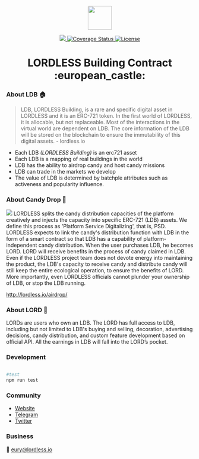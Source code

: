 <p align="center"><img src="https://olxvlcccu.qnssl.com/blog/l4ck6.png?imageslim" width="64" /></p>

<div align="center">
  <a href="https://travis-ci.org/lordlessio/LDB-NFT">
    <img src="https://img.shields.io/travis/lordlessio/LDB-NFT.svg?branch=master" />
  </a>
  <a href='https://coveralls.io/github/lordlessio/LDB-NFT?branch=master'>
    <img src='https://coveralls.io/repos/github/lordlessio/LDB-NFT/badge.svg?branch=master' alt='Coverage Status' />
  </a>
  <a href='https://github.com/lordlessio/LDB-NFT/blob/master/LICENSE'>
    <img src='https://img.shields.io/github/license/lordlessio/LDB-NFT.svg' alt='License' />
  </a>
  
  <h1>LORDLESS Building Contract :european_castle:</h1>  
</div>

### About LDB :house:

> LDB, LORDLESS Building, is a rare and specific digital asset in LORDLESS and it is an ERC-721 token. In the first world of LORDLESS, it is allocable, but not replaceable. Most of the interactions in the virtual world are dependent on LDB. The core information of the LDB will be stored on the blockchain to ensure the immutability of this digital assets. - lordless.io

* Each LDB *(LORDLESS Building)* is an erc721 asset
* Each LDB is a mapping of real buildings in the world
* LDB has the ability to airdrop candy and host candy missions
* LDB can trade in the markets we develop
* The value of LDB is determined by batchple attributes such as activeness and popularity influence.

### About Candy Drop :candy:

![](https://olxvlcccu.qnssl.com/blog/klydl.jpg?imageView2/2/w/500)
LORDLESS splits the candy distribution capacities of the platform creatively and injects the capacity into specific ERC-721 (LDB) assets. We define this process as 'Platform Service Digitalizing', that is, PSD. LORDLESS expects to link the candy's distribution function with LDB in the form of a smart contract so that LDB has a capability of platform-independent candy distribution. When the user purchases LDB, he becomes LORD. LORD will receive benefits in the process of candy claimed in LDB. Even if the LORDLESS project team does not devote energy into maintaining the product, the LDB's capacity to receive candy and distribute candy will still keep the entire ecological operation, to ensure the benefits of LORD. More importantly, even LORDLESS officials cannot plunder your ownership of LDB, or stop the LDB running.

http://lordless.io/airdrop/


### About LORD :bust_in_silhouette:
LORDs are users who own an LDB. The LORD has full access to LDB, including but not limited to LDB's buying and selling, decoration, advertising decisions, candy distribution, and custom feature development based on official API. All the earnings in LDB will fall into the LORD’s pocket.
 
### Development

```sh

#test
npm run test

```

### Community
* [Website](http://lordless.io)
* [Telegram](https://t.me/lordlessio)
* [Twitter](https://twitter.com/lordlessio)

### Business
:email: [eury@lordless.io](mailto:eury@lordless.io)
